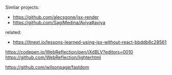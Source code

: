 


Simliar projects:

 * https://github.com/alecsgone/jsx-render
 * https://github.com/SagiMedina/Aviya#aviya

related:

 * https://itnext.io/lessons-learned-using-jsx-without-react-bbddb6c28561

 https://codepen.io/WebReflection/pen/jXdBLV?editors=0010
 https://github.com/WebReflection/lighterhtml

 https://github.com/wilsonpage/fastdom